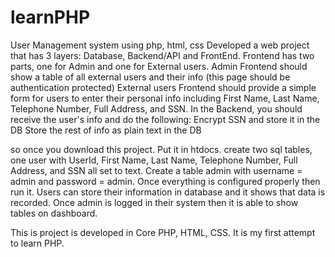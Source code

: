 # learnPHP
User Management system using php, html, css
Developed a web project that has 3 layers: Database, Backend/API and FrontEnd. 
Frontend has two parts, one for Admin and one for External users. 
Admin Frontend should show a table of all external users and their info (this page should be authentication protected)
External users Frontend should provide a simple form for users to enter their personal info including First Name, Last Name, Telephone Number, Full Address, and SSN.
In the Backend, you should receive the user's info and do the following:
Encrypt SSN and store it in the DB
Store the rest of info as plain text in the DB

so once you download this project.
Put it in htdocs.
create two sql tables, one user with UserId, First Name, Last Name, Telephone Number, Full Address, and SSN all set to text.
Create a table admin with username = admin and password = admin.
Once everything is configured properly then run it.
Users can store their information in database and it shows that data is recorded.
Once admin is logged in their system then it is able to show tables on dashboard.

This is project is developed in Core PHP, HTML, CSS. It is my first attempt to learn PHP.
 
